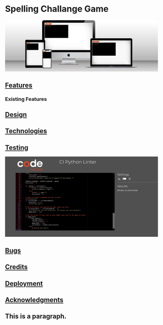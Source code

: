  <!DOCTYPE html>
<html>
<head>
<title>README.MD</title>
</head>
<body>

<h1>Spelling Challange Game</h1>

<img src="assets/images/website-mockup-image.jpg" alt="An-image-of-game-across-multiple-screens">
<p></p>

<h2><u>Features</u></h2>
<h3>Existing Features</h3>
<h2><u>Design</u></h2>
<h2><u>Technologies</u></h2>
<h2><u>Testing</u></h2>

<img src="assets/images/code-validated-image.jpg" alt="An-image-of-the-CI-Python-Linter">

<h2><u>Bugs</u></h2>
<h2><u>Credits</u></h2>
<h2><u>Deployment</u></h2>
<h2><u>Acknowledgments</u><h2>


<p>This is a paragraph.</p>

</body>
</html> 


